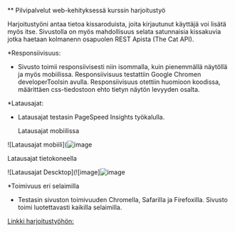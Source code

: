 ** Pilvipalvelut web-kehityksessä kurssin harjoitustyö

Harjoitustyöni antaa tietoa kissaroduista, joita kirjautunut käyttäjä voi lisätä  myös itse. 
Sivustolla on myös mahdollisuus selata satunnaisia kissakuvia jotka haetaan kolmanenn osapuolen
REST Apista (The Cat API).

*Responsiivisuus:
- Sivusto toimii responsiivisesti niin isommalla, kuin pienemmällä näytöllä ja myös mobiilissa.
  Responsiivisuus testattiin Google Chromen developerToolsin avulla.
  Responsiivisuus otettiin huomioon koodissa, määrittäen css-tiedostoon ehto tietyn näytön levyyden osalta.

*Latausajat:
- Latausajat testasin PageSpeed Insights työkalulla.

  Latausajat mobiilissa
  
![Latausajat mobiili](![image](https://github.com/user-attachments/assets/e253468e-c5d9-4034-bde2-ed89745dea64)

  Latausajat tietokoneella

![Latausajat Descktop](![image]![image](https://github.com/user-attachments/assets/54f2e15e-059c-4472-808d-3f5e41278ae1)

*Toimivuus eri selaimilla
- Testasin sivuston toimivuuden  Chromella, Safarilla ja Firefoxilla. Sivusto toimi luotettavasti kaikilla selaimilla.


[Linkki harjoitustyöhön:](./Kissatietoa/index.html) 
